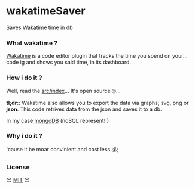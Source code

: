 # wakatimeSaver
Saves Wakatime time in db

### What wakatime ?
[Wakatime](https://wakatime.com) is a code editor plugin that tracks the time you spend on your... code ig and shows you said time, in its dashboard.

### How i do it ?
Well, read the [src/index](https://github.com/Mik1337/wakatimeSaver/blob/master/src/index.js)... It's open source 🙄... 

**tl;dr::** Wakatime also allows you to export the data via graphs; svg, png or **json**.
This code retrives data from the json and saves it to a db.

In my case [mongoDB](https://www.mongodb.com/) (noSQL represent!!)

### Why i do it ?
'cause it be moar convinient and cost less 💰;

### License 
😎 [MIT](https://github.com/Mik1337/wakatimeSaver/blob/master/LICENSE) 😎
